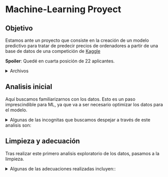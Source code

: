 # Machine-Learning Proyect

## Objetivo 

Estamos ante un proyecto que consiste en la creación de un modelo predictivo para tratar de predecir precios de ordenadores a partir de una base de datos de una competición de [Kaggle]([https://www.kaggle.com/competitions/predict-the-price-for-laptops/overview])

**Spoiler**: Quedé en cuarta posición de 22 aplicantes. 

<details>
<summary>Archivos</summary>
<br>
Se presentan los siguientes archivos: 

 - **train.csv**: Aquí podemos encontrar una muestra de datos con alrededor de 1000 modelos de ordenadores con su precio y respectivas caracteristicas como almacenamiento, RAM, CPU, CGU... Este archivo nos servirá para entrenar los distintos modelos. 
 - **test.csv**: Muestra de datos parecida a la de train, sin embargo esta no trae la variable dependiente, es decir los precios a predecir.
 - **muestra.csv**: eschema para subir predicciones a la competición de Kaggle. 

</details>

## Analisis inicial

Aquí buscamos familiarizarnos con los datos. Esto es un paso imprescindible para ML, ya que va a ser necesario optimizar los datos para el modelo.

<details>
<summary>Algunas de las incognitas que buscamos despejar a través de este analisis son:</summary>
<br>

 - Datos nulos y duplicados
    - Habrá que ver si eliminamos las filas con muchos datos nulos o los rellenamos con media, moda o mediana
 - Tipo de dato por columna 
    - Cuales son numericos o no
    - Cuales son categoricos. Estos los tendremos que transformar a formato numerico. 
      - Para los categoricos tambien va a haber que evaluar cuantos valores unicos hay por columna. 
      - En el caso de que sean muchos habrá que evaluar como agruparlos. De lo contario podria confundir al modelo. 
 - Correlacion/colinealidad entre columnas
 - Distribución de los datos: outliers y sesgo(skew)

</details>

## Limpieza y adecuación

Tras realizar este primero analisis exploratorio de los datos, pasamos a la limpieza.

<details>
<summary>Algunas de las adecuaciones realizadas incluyen::</summary>
<br> 

- Quitar valores no numericos de las columnas **'RAM'**, **'Weight'** y **'Screen Size'** como 'GB', 'kg' y '"' (pulgadas). Posteriormente pasar a Dtype numerico.
- Borrar columna **'Model Name'** por contener 2/3 de valores unicos. No nos aporta información relevante. 
- Borrar columna **'Operating System Version'** contiene muchos nulos. Además de que las updates de sistemas operativos no tienen costo para el usuario. No deberian para el proveedor tampoco. 
- Columna **'Screen'**: 
    - Aplicar un bucle condicional para leer strings dentro de la columna, alimentando una nueva columna **'Touchscreen'** con 0 y 1 en función de si tiene pantalla tactil.
    - Usar Regex para quitar valores no numericos.
    - Aplicar bucle condicional para tomar la resolución y categorizar (HD, QHD, UHD).
    - Pasar categorias a valores numericos (0 a 2)
- Columna **'CPU'**: 
    - Bucle para extraer valores dentro de la columna para alimentar columna **'Processor brand'**
    - Sobre la columna usamos bucle para dejar el modelo de CPU.  
- Columna **Storage**:
    - Usamos una funcion regex para extraer unicamente los valores numericos que pasamos a una nueva columna **StorageGB** En los casos donde haya almacenamiento hibrido hacemos la sumatoria. Con el objetivo de obtener columna de gigas de almacenamiento.  
    - Creamos nueva columna **StorageType** que saque la información de tipo de almacenamiento (SDD, Hibrido, HDD). Posteriormente numerizamos en función de la escala de precio (2,1 y 0).
    - Descratamos la columna **Storagre**
- Columna **GPU**:
    - Separamos por marca. 

Realizadas estas adecuaciones, pasamos todas las columnas a tipo float/int para valores numericos y para datos categoricos en string aplicamos un get dummies. 

## Entrenamiento de modelos

Ya con los datos listos, utilizamos lazy regressor y H2o para que cada uno haga test de entrenamiento sobre distintos modelos y determine cuales son los mas eficaces. 

Tomamos los dos mejores de Lazy y el mejor de H2o que entrenareamos nuevamente y utilizaremos para hacer nuestras predicciones. 
